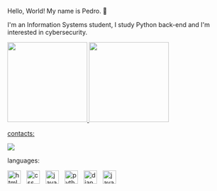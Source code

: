 Hello, World! My name is Pedro. 👋

I'm an Information Systems student, I study Python back-end and I'm interested in cybersecurity.


<div>
<a href="https://github.com/PedroRodriguesSilva">
<img loading="lazy" height="180em" src="https://github-readme-stats.vercel.app/api?username=PedroRodriguesSilva&show_icons=true&theme=dracula&include_all_commits=true&count_private=true"/>
<img loading="lazy" height="180em" src="https://github-readme-stats.vercel.app/api/top-langs/?username=PedroRodriguesSilva&layout=compact&langs_count=7&theme=dracula"/>
</div>



contacts:
<div>
  <a href="https://www.linkedin.com/in/pedro-henrique-rodrigues-da-silva-5a7225226/" target="_blank"><img loading="lazy" src="https://img.shields.io/badge/-LinkedIn-%230077B5?style=for-the-badge&logo=linkedin&logoColor=white" target="_blank"></a> 
</div>
<div>


languages:

<img 
  align= "left" 
  alt = "html" 
  title = "HTML" 
  width = "30px" 
  style = "padding-right: 10px;" 
  src="https://cdn.jsdelivr.net/gh/devicons/devicon@latest/icons/html5/html5-original.svg" 
/> 

<img 
  align= "left" 
  alt = "css" 
  title = "CSS" 
  width = "30px" 
  style = "padding-right: 10px;" 
  src="https://cdn.jsdelivr.net/gh/devicons/devicon@latest/icons/css3/css3-original.svg"
/>

<img 
  align= "left" 
  alt = "javascript" 
  title = "JavaScript" 
  width = "30px" 
  style = "padding-right: 10px;" 
  src="https://cdn.jsdelivr.net/gh/devicons/devicon@latest/icons/javascript/javascript-original.svg"
/>

<img 
  align= "left" 
  alt = "python" 
  title = "Python" 
  width = "30px" 
  style = "padding-right: 10px;" 
  src="https://cdn.jsdelivr.net/gh/devicons/devicon@latest/icons/python/python-original.svg"
/>

<img 
  align= "left" 
  alt = "django" 
  title = "Django" 
  width = "30px" 
  style = "padding-right: 10px;" 
  src="https://cdn.jsdelivr.net/gh/devicons/devicon@latest/icons/django/django-plain.svg"
/>

<img 
  align= "left" 
  alt = "java" 
  title = "Java" 
  width = "30px" 
  style = "padding-right: 10px;" 
  src="https://cdn.jsdelivr.net/gh/devicons/devicon@latest/icons/java/java-original.svg"
/>
</div>
